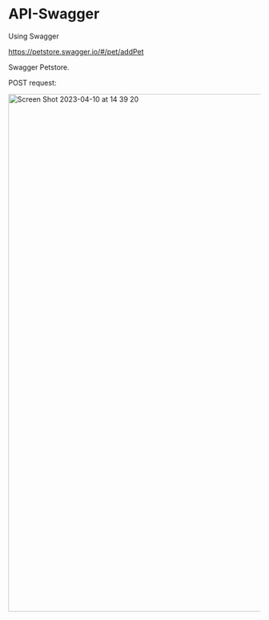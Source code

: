 # API-Swagger
Using Swagger

https://petstore.swagger.io/#/pet/addPet

Swagger Petstore. 

POST request:

<img width="1034" alt="Screen Shot 2023-04-10 at 14 39 20" src="https://user-images.githubusercontent.com/66965539/230970141-f5f01fb7-220a-4c4c-bea6-3868117f1dbf.png">
